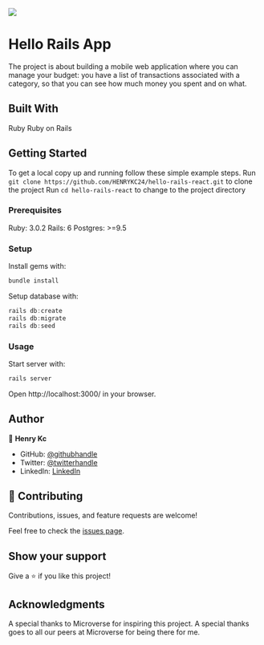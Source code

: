 ![](https://img.shields.io/badge/Microverse-blueviolet)
# Hello Rails App
The project is about building a mobile web application where you can manage your budget: you have a list of transactions associated with a category, so that you can see how much money you spent and on what.

## Built With
Ruby 
Ruby on Rails

## Getting Started
To get a local copy up and running follow these simple example steps.
Run `git clone https://github.com/HENRYKC24/hello-rails-react.git` to clone the project
Run `cd hello-rails-react` to change to the project directory


### Prerequisites
Ruby: 3.0.2  Rails: 6 Postgres: >=9.5

### Setup
Install gems with:
```javascript
bundle install
```
Setup database with:
```javascript
rails db:create
rails db:migrate
rails db:seed
```
### Usage
Start server with:
```javascript
rails server
```
Open http://localhost:3000/ in your browser.
## Author

👤 **Henry Kc**

- GitHub: [@githubhandle](https://github.com/henrykc24)
- Twitter: [@twitterhandle](https://twitter.com/henrykc24)
- LinkedIn: [LinkedIn](https://linkedin.com/in/henry-kc)

## 🤝 Contributing
Contributions, issues, and feature requests are welcome!

Feel free to check the [issues page](https://github.com/HENRYKC24/hello-rails-react/issues).


## Show your support
Give a ⭐️ if you like this project!

## Acknowledgments
A special thanks to Microverse for inspiring this project.
A special thanks goes to all our peers at Microverse for being there for me.
